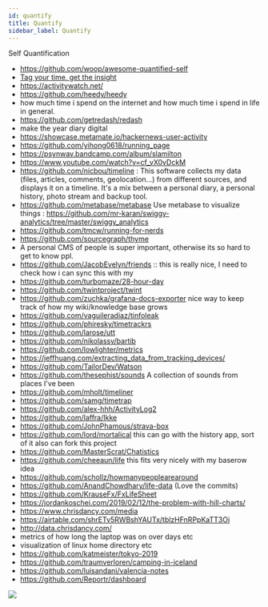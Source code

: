 ```yaml
---
id: quantify
title: Quantify
sidebar_label: Quantify
---
```


Self Quantification

- https://github.com/woop/awesome-quantified-self
- [Tag your time, get the insight ](https://github.com/almarklein/timetagger)
- https://activitywatch.net/
- https://github.com/heedy/heedy
- how much time i spend on the internet and how much time i spend in life in general.
- https://github.com/getredash/redash
- make the year diary digital
- https://showcase.metamate.io/hackernews-user-activity
- https://github.com/yihong0618/running_page
- https://psynwav.bandcamp.com/album/slamilton
- https://www.youtube.com/watch?v=cf_vX0vDckM
- https://github.com/nicbou/timeline : This software collects my data (files, articles, comments, geolocation...) from different sources, and displays it on a timeline. It's a mix between a personal diary, a personal history, photo stream and backup tool.
- https://github.com/metabase/metabase Use metabase to visualize things : https://github.com/mr-karan/swiggy-analytics/tree/master/swiggy_analytics
- https://github.com/tmcw/running-for-nerds
- https://github.com/sourcegraph/thyme
- A personal CMS of people is super important, otherwise its so hard to get to know ppl.
- https://github.com/JacobEvelyn/friends :: this is really nice, I need to check how i can sync this with my
- https://github.com/turbomaze/28-hour-day
- https://github.com/twintproject/twint
- https://github.com/zuchka/grafana-docs-exporter nice way to keep track of how my wiki/knowledge base grows
- https://github.com/vaguileradiaz/tinfoleak
- https://github.com/phiresky/timetrackrs
- https://github.com/larose/utt
- https://github.com/nikolassv/bartib
- https://github.com/lowlighter/metrics
- https://jeffhuang.com/extracting_data_from_tracking_devices/
- https://github.com/TailorDev/Watson
- https://github.com/thesephist/sounds A collection of sounds from places I've been
- https://github.com/mholt/timeliner
- https://github.com/samg/timetrap
- https://github.com/alex-hhh/ActivityLog2
- https://github.com/laffra/Ikke
- https://github.com/JohnPhamous/strava-box
- https://github.com/lord/mortalical this can go with the history app, sort of it also can fork this project
- https://github.com/MasterScrat/Chatistics
- https://github.com/cheeaun/life this fits very nicely with my baserow idea
- https://github.com/schollz/howmanypeoplearearound
- https://github.com/AnandChowdhary/life-data (Love the commits)
- https://github.com/KrauseFx/FxLifeSheet
- https://jordankoschei.com/2019/02/12/the-problem-with-hill-charts/
- https://www.chrisdancy.com/media
- https://airtable.com/shrETv5RWBshYAUTx/tblzHFnRPpKaTT3Oi
- http://data.chrisdancy.com/
- metrics of how long the laptop was on over days etc
- visualization of linux home directory etc
- https://github.com/katmeister/tokyo-2019
- https://github.com/traumverloren/camping-in-iceland
- https://github.com/luisandani/valencia-notes
- https://github.com/Reportr/dashboard


![](/img/quant_1.jpg)